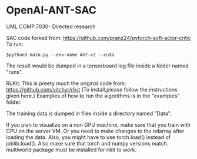 # OpenAI-ANT-SAC
UML COMP.7030- Directed research

SAC code forked from: https://github.com/pranz24/pytorch-soft-actor-critic
To run: 

```$python3 main.py --env-name Ant-v2 --cuda```
  
The result would be dumped in a tensorboard log file inside a folder named "runs".

RLKit: This is preety much the original code from: https://github.com/vitchyr/rlkit (To install,please follow the instructions given here.)
Examples of how to run the algorithms is in the "examples" folder.

The training data is dumped in files inside a directory named "Data".

If you plan to visualize on a non GPU machine, make sure that you train with CPU on the server VM. Or you need to make changes to the ndarray after loading the data. Also, you might have to use torch.load() instead of joblib.load().
Also make sure that torch and numpy versions match.
multiworld package must be installed for rlkit to work.
